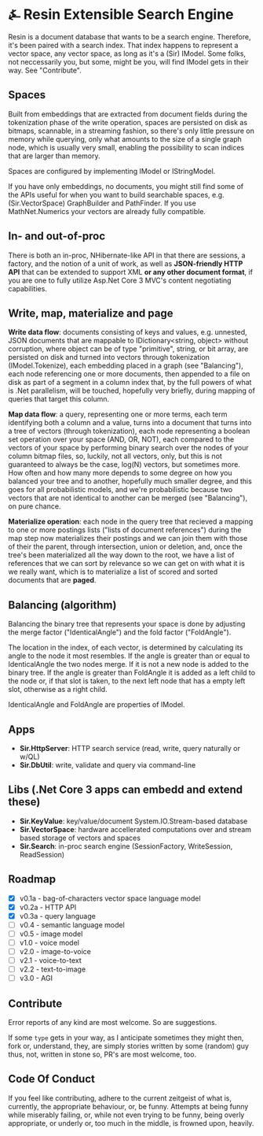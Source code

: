 # &#9084; Resin Extensible Search Engine

Resin is a document database that wants to be a search engine. Therefore, it's been paired with a search index. That index happens to represent a vector space, any vector space, as long as it's a (Sir) IModel. Some folks, not neccessarily you, but some, might be you, will find IModel gets in their way. See "Contribute".

## Spaces

Built from embeddings that are extracted from document fields during the tokenization phase of the write operation, spaces are
persisted on disk as bitmaps, scannable, in a streaming fashion, so there's only little pressure on memory while querying, only what amounts to the size of a single graph node, which is usually very small, enabling the possibility to scan indices that are larger than memory. 

Spaces are configured by implementing IModel or IStringModel.

If you have only embeddings, no documents, you might still find some of the APIs useful for when you
want to build searchable spaces, e.g. (Sir.VectorSpace) GraphBuilder and PathFinder. If you use MathNet.Numerics your vectors are already fully compatible. 

## In- and out-of-proc

There is both an in-proc, NHibernate-like API in that there are sessions, a factory, and the notion of a unit of work, as well as __JSON-friendly HTTP API__ that can be extended to support XML __or any other document format__, if you are one to fully utilize Asp.Net Core 3 MVC's content negotiating capabilities.

## Write, map, materialize and page

__Write data flow__: documents consisting of keys and values, e.g. unnested, JSON documents that are mappable to IDictionary<string, object> without corruption, where object can be of type "primitive", string, or bit array, are persisted on disk and turned into vectors through tokenization (IModel.Tokenize), each embedding placed in a graph (see "Balancing"), each node referencing one or more documents, then appended to a file on disk as part of a segment in a column index that, by the full powers of what is .Net parallelism, will be touched, hopefully very briefly, during mapping of queries that target this column.

__Map data flow__: a query, representing one or more terms, each term identifying both a column and a value, turns into a document that turns into a tree of vectors (through tokenization), each node representing a boolean set operation over your space (AND, OR, NOT), each compared to the vectors of your space by performing binary search over the nodes of your column bitmap files, so, luckily, not all vectors, only, but this is not guaranteed to always be the case, log(N) vectors, but sometimes more. How often and how many more depends to some degree on how you balanced your tree and to another, hopefully much smaller degree, and this goes for all probabilistic models, and we're probabilistic because two vectors that are not identical to another can be merged (see "Balancing"), on pure chance.

__Materialize operation__: each node in the query tree that recieved a mapping to one or more postings lists ("lists of document references") during the map step now materializes their postings and we can join them with those of their the parent, through intersection, union or deletion, and, once the tree's been materialized all the way down to the root, we have a list of references that we can sort by relevance so we can get on with what it is we really want, which is to materialize a list of scored and sorted documents that are __paged__.

## Balancing (algorithm)

Balancing the binary tree that represents your space is done by adjusting the merge factor ("IdenticalAngle") and the fold factor ("FoldAngle"). 

The location in the index, of each vector, is determined by calculating its angle to the node it most resembles. If the angle is greater than or equal to IdenticalAngle the two nodes merge. If it is not a new node is added to the binary tree. If the angle is greater than FoldAngle it is added as a left child to the node or, if that slot is taken, to the next left node that has a empty left slot, otherwise as a right child.

IdenticalAngle and FoldAngle are properties of IModel.

## Apps

- __Sir.HttpServer__: HTTP search service (read, write, query naturally or w/QL)
- __Sir.DbUtil__: write, validate and query via command-line

## Libs (.Net Core 3 apps can embedd and extend these)

- __Sir.KeyValue__: key/value/document System.IO.Stream-based database
- __Sir.VectorSpace__: hardware accellerated computations over and stream based storage of vectors and spaces
- __Sir.Search__: in-proc search engine (SessionFactory, WriteSession, ReadSession)

## Roadmap

- [x] v0.1a - bag-of-characters vector space language model
- [x] v0.2a - HTTP API
- [x] v0.3a - query language
- [ ] v0.4 - semantic language model
- [ ] v0.5 - image model
- [ ] v1.0 - voice model
- [ ] v2.0 - image-to-voice
- [ ] v2.1 - voice-to-text
- [ ] v2.2 - text-to-image
- [ ] v3.0 - AGI

## Contribute

Error reports of any kind are most welcome. So are suggestions.

If some `type` gets in your way, as I anticipate sometimes they might then, fork or, understand, they, are simply stories written by some (random) guy thus, not, written in stone so, PR's are most welcome, too. 

## Code Of Conduct

If you feel like contributing, adhere to the current zeitgeist of what is, currently, the appropriate behaviour, or, be funny. Attempts at being funny while miserably failing, or, while not even trying to be funny, being overly appropriate, or underly or, too much in the middle, is frowned upon, heavily.

